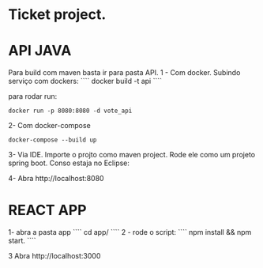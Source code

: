 # Ticket project.

<h1>API JAVA</h1>
Para build com maven basta ir para pasta API.
1 - Com docker.
Subindo serviço com dockers:
````
docker build -t api
````

para rodar run:
````
docker run -p 8080:8080 -d vote_api
````
2- Com docker-compose
````
docker-compose --build up
````
3- Via IDE.
Importe o projto como maven project. Rode ele como um projeto spring boot.
Conso estaja no Eclipse:

4- Abra http://localhost:8080

<h1>REACT APP </h1>
1- abra a pasta app
````
  cd app/
  ````
2 - rode o script:
````
 npm install && npm start.
 ````

3 Abra http://localhost:3000
 
